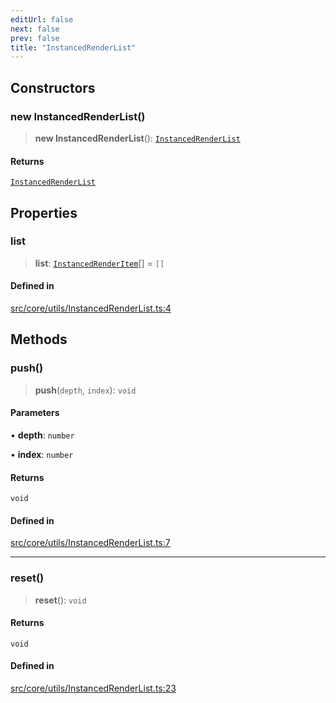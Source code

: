 ```yaml
---
editUrl: false
next: false
prev: false
title: "InstancedRenderList"
---
```


## Constructors

### new InstancedRenderList()

> **new InstancedRenderList**(): [`InstancedRenderList`](/api/classes/instancedrenderlist/)

#### Returns

[`InstancedRenderList`](/api/classes/instancedrenderlist/)

## Properties

### list

> **list**: [`InstancedRenderItem`](/api/type-aliases/instancedrenderitem/)[] = `[]`

#### Defined in

[src/core/utils/InstancedRenderList.ts:4](https://github.com/agargaro/instanced-mesh/blob/5ad9666a0beaed1f0631823bef7928480c66048b/src/core/utils/InstancedRenderList.ts#L4)

## Methods

### push()

> **push**(`depth`, `index`): `void`

#### Parameters

• **depth**: `number`

• **index**: `number`

#### Returns

`void`

#### Defined in

[src/core/utils/InstancedRenderList.ts:7](https://github.com/agargaro/instanced-mesh/blob/5ad9666a0beaed1f0631823bef7928480c66048b/src/core/utils/InstancedRenderList.ts#L7)

***

### reset()

> **reset**(): `void`

#### Returns

`void`

#### Defined in

[src/core/utils/InstancedRenderList.ts:23](https://github.com/agargaro/instanced-mesh/blob/5ad9666a0beaed1f0631823bef7928480c66048b/src/core/utils/InstancedRenderList.ts#L23)
